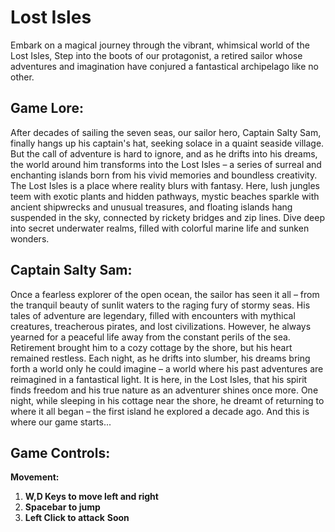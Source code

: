 # Lost Isles
Embark on a magical journey through the vibrant, whimsical world of the Lost Isles, Step into the boots of our protagonist, a retired sailor whose adventures and imagination have conjured a fantastical archipelago like no other.
## Game Lore:
After decades of sailing the seven seas, our sailor hero, Captain Salty Sam, finally hangs up his captain's hat, seeking solace in a quaint seaside village. But the call of adventure is hard to ignore, and as he drifts into his dreams, the world around him transforms into the Lost Isles – a series of surreal and enchanting islands born from his vivid memories and boundless creativity.
The Lost Isles is a place where reality blurs with fantasy. Here, lush jungles teem with exotic plants and hidden pathways, mystic beaches sparkle with ancient shipwrecks and unusual treasures, and floating islands hang suspended in the sky, connected by rickety bridges and zip lines. Dive deep into secret underwater realms, filled with colorful marine life and sunken wonders.
## Captain Salty Sam:
Once a fearless explorer of the open ocean, the sailor has seen it all – from the tranquil beauty of sunlit waters to the raging fury of stormy seas. His tales of adventure are legendary, filled with encounters with mythical creatures, treacherous pirates, and lost civilizations. However, he always yearned for a peaceful life away from the constant perils of the sea.
Retirement brought him to a cozy cottage by the shore, but his heart remained restless. Each night, as he drifts into slumber, his dreams bring forth a world only he could imagine – a world where his past adventures are reimagined in a fantastical light. It is here, in the Lost Isles, that his spirit finds freedom and his true nature as an adventurer shines once more.
One night, while sleeping in his cottage near the shore, he dreamt of returning to where it all began – the first island he explored a decade ago. And this is where our game starts...
## Game Controls:
**Movement:** 
1. **W,D Keys to move left and right**
2. **Spacebar to jump**
3. **Left Click to attack**
**Soon**
